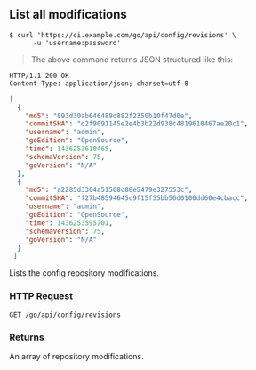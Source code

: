 ## List all modifications

```shell
$ curl 'https://ci.example.com/go/api/config/revisions' \
      -u 'username:password' 
```

> The above command returns JSON structured like this:

```http
HTTP/1.1 200 OK
Content-Type: application/json; charset=utf-8
```

```json
[
  {
    "md5": "893d30ab646489d882f2350b10f47d0e",
    "commitSHA": "d2f9091145e2e4b3b22d938c4819610467ae20c1",
    "username": "admin",
    "goEdition": "OpenSource",
    "time": 1436253610465,
    "schemaVersion": 75,
    "goVersion": "N/A"
  },
  {
    "md5": "a2285d3304a51508c88e5479e327553c",
    "commitSHA": "f27b48594645c9f15f55bb56d0100dd60e4cbacc",
    "username": "admin",
    "goEdition": "OpenSource",
    "time": 1436253595701,
    "schemaVersion": 75,
    "goVersion": "N/A"
  }
 ]
```

Lists the config repository modifications.

### HTTP Request

`GET /go/api/config/revisions`

### Returns

An array of repository modifications.

